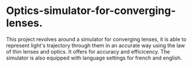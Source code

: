 # Optics-simulator-for-converging-lenses.
This project revolves around a simulator for converging lenses, it is able to represent light's trajectory through them in an accurate way using the law of thin lenses and optics. It offers for accuracy and efficicency. The simulator is also equipped with language settings for french and english.
